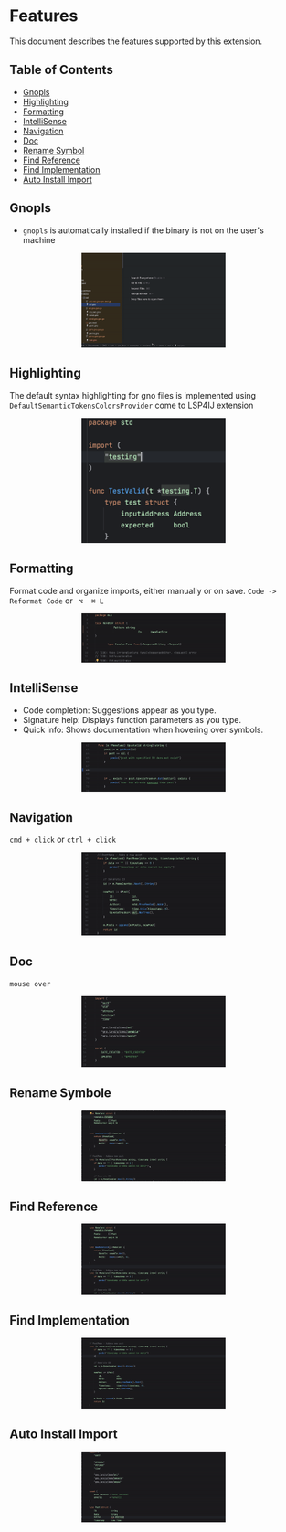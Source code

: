 # Features

This document describes the features supported by this extension.

## Table of Contents
- [Gnopls](#gnopls)
- [Highlighting](#highlighting)
- [Formatting](#formatting)
- [IntelliSense](#intellisense)
- [Navigation](#navigation)
- [Doc](#doc)
- [Rename Symbol](#rename-symbole)
- [Find Reference](#find-reference)
- [Find Implementation](#find-implementation)
- [Auto Install Import](#auto-install-import)

## Gnopls
- `gnopls` is automatically installed if the binary is not on the user's machine
<div style="text-align: center;"><img src="images/auto-install-gnopls.gif" alt="" style="width: 50%"> </div>


## Highlighting
The default syntax highlighting for gno files is implemented using `DefaultSemanticTokensColorsProvider` come to LSP4IJ extension
<div style="text-align: center;"><img src="images/highlight.png" alt="" style="width: 50%"> </div>

## Formatting
Format code and organize imports, either manually or on save.
`Code -> Reformat Code` or ` ⌥  ⌘ L`
<div style="text-align: center;"><img src="images/formatting.gif" alt="" style="width: 50%"> </div>

## IntelliSense
- Code completion: Suggestions appear as you type.
- Signature help: Displays function parameters as you type.
- Quick info: Shows documentation when hovering over symbols.
<div style="text-align: center;"><img src="images/IntelliSense.gif" alt="" style="width: 50%"> </div>

## Navigation
`cmd + click` or `ctrl + click`
<div style="text-align: center;"><img src="images/Navigation.gif" alt="" style="width: 50%"> </div>

## Doc
`mouse over`
<div style="text-align: center;"><img src="images/Doc.gif" alt="" style="width: 50%"> </div>

## Rename Symbole
<div style="text-align: center;"><img src="images/rename-symbole.gif" alt="" style="width: 50%"> </div>

## Find Reference
<div style="text-align: center;"><img src="images/Find-reference.gif" alt="" style="width: 50%"> </div>

## Find Implementation
<div style="text-align: center;"><img src="images/find-implementation.gif" alt="" style="width: 50%"> </div>

## Auto Install Import
<div style="text-align: center;"><img src="images/auto-install-import.gif" alt="" style="width: 50%"> </div>
